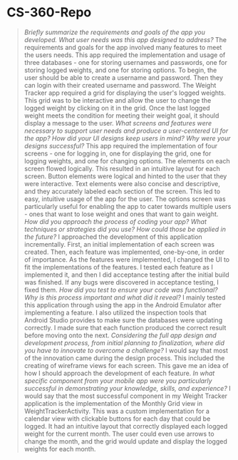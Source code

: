 # CS-360-Repo

> *Briefly summarize the requirements and goals of the app you developed. What user needs was this app designed to address?*
The requirements and goals for the app involved many features to meet the users needs. This app required the implementation and usage of three databases - one for storing usernames and passwords, one for storing logged weights, and one for storing options. To begin, the user should be able to create a username and password. Then they can login with their created username and password. The Weight Tracker app required a grid for displaying the user's logged weights. This grid was to be interactive and allow the user to change the logged weight by clicking on it in the grid. Once the last logged weight meets the condition for meeting their weight goal, it should display a message to the user.
> *What screens and features were necessary to support user needs and produce a user-centered UI for the app? How did your UI designs keep users in mind? Why were your designs successful?*
This app required the implementation of four screens - one for logging in, one for displaying the grid, one for logging weights, and one for changing options. The elements on each screen flowed logically. This resulted in an intuitive layout for each screen. Button elements were logical and hinted to the user that they were interactive. Text elements were also concise and descriptive, and they accurately labeled each section of the screen. This led to easy, intuitive usage of the app for the user. The options screen was particularly useful for enabling the app to cater towards multiple users - ones that want to lose weight and ones that want to gain weight.
> *How did you approach the process of coding your app? What techniques or strategies did you use? How could those be applied in the future?*
I approached the development of this application incrementally. First, an initial implementation of each screen was created. Then, each feature was implemented, one-by-one, in order of importance. As the features were implemented, I changed the UI to fit the implementations of the features. I tested each feature as I implemented it, and then I did acceptance testing after the initial build was finished. If any bugs were discovered in acceptance testing, I fixed them.
> *How did you test to ensure your code was functional? Why is this process important and what did it reveal?*
I mainly tested this application through using the app in the Android Emulator after implementing a feature. I also utilized the inspection tools that Android Studio provides to make sure the databases were updating correctly. I made sure that each function produced the correct result before moving onto the next.
> *Considering the full app design and development process, from initial planning to finalization, where did you have to innovate to overcome a challenge?*
I would say that most of the innovation came during the design process. This included the creating of wireframe views for each screen. This gave me an idea of how I should approach the development of each feature.
> *In what specific component from your mobile app were you particularly successful in demonstrating your knowledge, skills, and experience?*
I would say that the most successful component in my Weight Tracker application is the implementation of the Monthly Grid view in WeightTrackerActivity. This was a custom implementation for a calendar view with clickable buttons for each day that could be logged. It had an intuitive layout that correctly displayed each logged weight for the current month. The user could even use arrows to change the month, and the grid would update and display the logged weights for each month.

